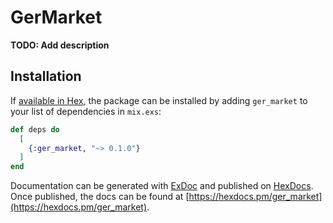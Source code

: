 # GerMarket

**TODO: Add description**

## Installation

If [available in Hex](https://hex.pm/docs/publish), the package can be installed
by adding `ger_market` to your list of dependencies in `mix.exs`:

```elixir
def deps do
  [
    {:ger_market, "~> 0.1.0"}
  ]
end
```

Documentation can be generated with [ExDoc](https://github.com/elixir-lang/ex_doc)
and published on [HexDocs](https://hexdocs.pm). Once published, the docs can
be found at [https://hexdocs.pm/ger_market](https://hexdocs.pm/ger_market).

